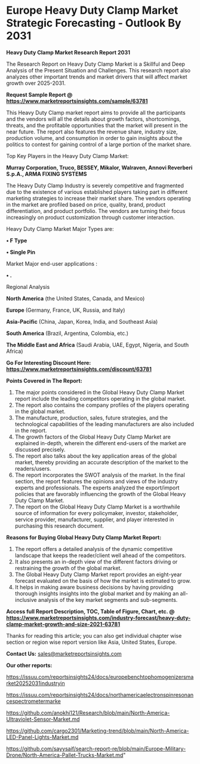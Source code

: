 # Europe Heavy Duty Clamp Market Strategic Forecasting - Outlook By 2031

<strong>Heavy Duty Clamp Market Research Report 2031</strong>

The Research Report on Heavy Duty Clamp Market is a Skillful and Deep Analysis of the Present Situation and Challenges. This research report also analyzes other important trends and market drivers that will affect market growth over 2025-2031.

<strong>Request Sample Report @ <a href=https://www.marketreportsinsights.com/sample/63781>https://www.marketreportsinsights.com/sample/63781</a></strong>

This Heavy Duty Clamp market report aims to provide all the participants and the vendors will all the details about growth factors, shortcomings, threats, and the profitable opportunities that the market will present in the near future. The report also features the revenue share, industry size, production volume, and consumption in order to gain insights about the politics to contest for gaining control of a large portion of the market share.

Top Key Players in the Heavy Duty Clamp Market:

<strong>Murray Corporation, Truco, BESSEY, Mikalor, Walraven, Annovi Reverberi S.p.A., ARMA FIXING SYSTEMS</strong>

The Heavy Duty Clamp Industry is severely competitive and fragmented due to the existence of various established players taking part in different marketing strategies to increase their market share. The vendors operating in the market are profiled based on price, quality, brand, product differentiation, and product portfolio. The vendors are turning their focus increasingly on product customization through customer interaction.

Heavy Duty Clamp Market Major Types are:

<strong>• F Type

• Single Pin</strong>

Market Major end-user applications :

<strong>• .</strong>

Regional Analysis

</u><strong><b>North America</b></strong> (the United States, Canada, and Mexico)

<strong><b>Europe </b></strong>(Germany, France, UK, Russia, and Italy)

<strong><b>Asia-Pacific</b></strong> (China, Japan, Korea, India, and Southeast Asia)

<strong><b>South America</b></strong> (Brazil, Argentina, Colombia, etc.)

<strong><b>The Middle East and Africa</b></strong> (Saudi Arabia, UAE, Egypt, Nigeria, and South Africa)

<strong>Go For Interesting Discount Here: <a href=https://www.marketreportsinsights.com/discount/63781>https://www.marketreportsinsights.com/discount/63781</a></strong>

<strong>Points Covered in The Report:</strong>
<ol>
  <li>The major points considered in the Global Heavy Duty Clamp Market report include the leading competitors operating in the global market.</li>
  <li>The report also contains the company profiles of the players operating in the global market.</li>
  <li>The manufacture, production, sales, future strategies, and the technological capabilities of the leading manufacturers are also included in the report.</li>
  <li>The growth factors of the Global Heavy Duty Clamp Market are explained in-depth, wherein the different end-users of the market are discussed precisely.</li>
  <li>The report also talks about the key application areas of the global market, thereby providing an accurate description of the market to the readers/users.</li>
  <li>The report incorporates the SWOT analysis of the market. In the final section, the report features the opinions and views of the industry experts and professionals. The experts analyzed the export/import policies that are favorably influencing the growth of the Global Heavy Duty Clamp Market.</li>
  <li>The report on the Global Heavy Duty Clamp Market is a worthwhile source of information for every policymaker, investor, stakeholder, service provider, manufacturer, supplier, and player interested in purchasing this research document.</li>
</ol>
<strong>Reasons for Buying Global Heavy Duty Clamp Market Report:</strong>

<ol>
  <li>The report offers a detailed analysis of the dynamic competitive landscape that keeps the reader/client well ahead of the competitors.</li>
  <li>It also presents an in-depth view of the different factors driving or restraining the growth of the global market.</li>
  <li>The Global Heavy Duty Clamp Market report provides an eight-year forecast evaluated on the basis of how the market is estimated to grow.</li>
  <li>It helps in making aware business decisions by having providing thorough insights insights into the global market and by making an all-inclusive analysis of the key market segments and sub-segments.</li>
</ol>
<strong>Access full Report Description, TOC, Table of Figure, Chart, etc. @ <a href=https://www.marketreportsinsights.com/industry-forecast/heavy-duty-clamp-market-growth-and-size-2021-63781>https://www.marketreportsinsights.com/industry-forecast/heavy-duty-clamp-market-growth-and-size-2021-63781</a></strong>


Thanks for reading this article; you can also get individual chapter wise section or region wise report version like Asia, United States, Europe.

<strong>Contact Us:</strong>
sales@marketreportsinsights.com

<strong>Our other reports:</strong>

<a href=https://issuu.com/reportsinsights24/docs/europebenchtophomogenizersmarket20252031industryin>https://issuu.com/reportsinsights24/docs/europebenchtophomogenizersmarket20252031industryin</a>

<a href=https://issuu.com/reportsinsights24/docs/northamericaelectronspinresonancespectrometermarke>https://issuu.com/reportsinsights24/docs/northamericaelectronspinresonancespectrometermarke</a>

<a href=https://github.com/anokhi121/Research/blob/main/North-America-Ultraviolet-Sensor-Market.md>https://github.com/anokhi121/Research/blob/main/North-America-Ultraviolet-Sensor-Market.md</a>

<a href=https://github.com/cargo2301/Marketing-trend/blob/main/North-America-LED-Panel-Lights-Market.md>https://github.com/cargo2301/Marketing-trend/blob/main/North-America-LED-Panel-Lights-Market.md</a>

<a href=https://github.com/sayysaif/search-report-re/blob/main/Europe-Military-Drone/North-America-Pallet-Trucks-Market.md>https://github.com/sayysaif/search-report-re/blob/main/Europe-Military-Drone/North-America-Pallet-Trucks-Market.md</a>"
